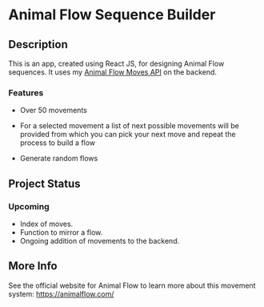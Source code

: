# Animal Flow Sequence Builder

## Description
This is an app, created using React JS, for designing Animal Flow sequences. It uses my [Animal Flow Moves API](https://github.com/steve-dave8/Animal-Flow-Moves-API) on the backend. 

### Features
* Over 50 movements

* For a selected movement a list of next possible movements will be provided from which you can pick your next move and repeat the process to build a flow

* Generate random flows

## Project Status
### Upcoming
* Index of moves.
* Function to mirror a flow.
* Ongoing addition of movements to the backend.

## More Info
See the official website for Animal Flow to learn more about this movement system: <https://animalflow.com/>

